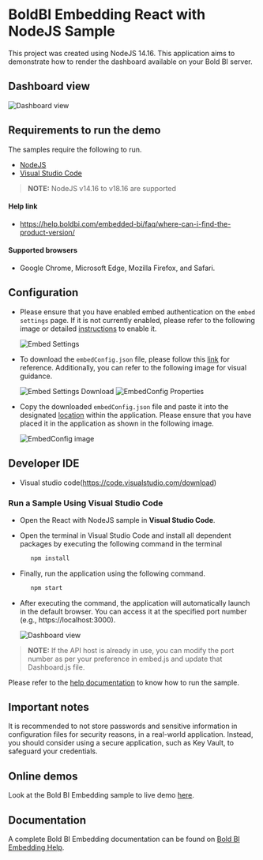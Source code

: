 # BoldBI Embedding React with NodeJS Sample

This project was created using NodeJS 14.16. This application aims to demonstrate how to render the dashboard available on your Bold BI server.

## Dashboard view

   ![Dashboard view](https://github.com/bold-bi/embedded-bi-samples/assets/129486688/36bb7163-1f21-4f76-b347-c9e43fb81b1d)
 
 ## Requirements to run the demo

The samples require the following to run.

 * [NodeJS](https://nodejs.org/en/)
 * [Visual Studio Code](https://code.visualstudio.com/download)

> **NOTE:** NodeJS v14.16 to v18.16 are supported

#### Help link

 * https://help.boldbi.com/embedded-bi/faq/where-can-i-find-the-product-version/

 #### Supported browsers
  
  * Google Chrome, Microsoft Edge, Mozilla Firefox, and Safari.

 ## Configuration

 * Please ensure that you have enabled embed authentication on the `embed settings` page. If it is not currently enabled, please refer to the following image or detailed [instructions](https://help.boldbi.com/site-administration/embed-settings/#get-embed-secret-code) to enable it.

    ![Embed Settings](https://github.com/boldbi/aspnet-core-sample/assets/91586758/b3a81978-9eb4-42b2-92bb-d1e2735ab007)

 * To download the `embedConfig.json` file, please follow this [link](https://help.boldbi.com/site-administration/embed-settings/#get-embed-configuration-file) for reference. Additionally, you can refer to the following image for visual guidance.

    ![Embed Settings Download](https://github.com/boldbi/aspnet-core-sample/assets/91586758/d27d4cfc-6a3e-4c34-975e-f5f22dea6172)
    ![EmbedConfig Properties](https://github.com/boldbi/aspnet-core-sample/assets/91586758/d6ce925a-0d4c-45d2-817e-24d6d59e0d63)

 * Copy the downloaded `embedConfig.json` file and paste it into the designated [location](https://github.com/boldbi/react-with-nodejs-sample/tree/master) within the application. Please ensure that you have placed it in the application as shown in the following image.

   ![EmbedConfig image](https://github.com/boldbi/react-with-nodejs-sample/assets/129486688/6dc248bc-306c-497f-9aed-421abb2ca710)

 ## Developer IDE

  * Visual studio code(https://code.visualstudio.com/download)

 ### Run a Sample Using Visual Studio Code
 
  * Open the React with NodeJS sample in **Visual Studio Code**.
   
  * Open the terminal in Visual Studio Code and install all dependent packages by executing the following command in the terminal
    
    ```bash
       npm install
    ```
    
  * Finally, run the application using the following command.
    
    ```bash
       npm start
    ```
    
  * After executing the command, the application will automatically launch in the default browser. You can access it at the specified port number (e.g., https://localhost:3000).
    
    ![Dashboard view](https://github.com/bold-bi/embedded-bi-samples/assets/129486688/36bb7163-1f21-4f76-b347-c9e43fb81b1d)

> **NOTE:** If the API host is already in use, you can modify the port number as per your preference in embed.js and update that Dashboard.js file.

Please refer to the [help documentation](https://help.boldbi.com/embedding-options/embedding-sdk/samples/react-with-node-js/#how-to-run-the-sample) to know how to run the sample.

## Important notes

It is recommended to not store passwords and sensitive information in configuration files for security reasons, in a real-world application. Instead, you should consider using a secure application, such as Key Vault, to safeguard your credentials.

## Online demos

Look at the Bold BI Embedding sample to live demo [here](https://samples.boldbi.com/embed).

## Documentation

A complete Bold BI Embedding documentation can be found on [Bold BI Embedding Help](https://help.boldbi.com/embedded-bi/javascript-based/).
